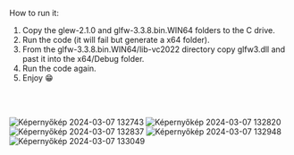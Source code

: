 How to run it:
1. Copy the glew-2.1.0 and glfw-3.3.8.bin.WIN64 folders to the C drive.
2. Run the code (it will fail but generate a x64 folder).
3. From the glfw-3.3.8.bin.WIN64/lib-vc2022 directory copy glfw3.dll and past it into the x64/Debug folder.
4. Run the code again.
5. Enjoy 😁

<br><br>

![Képernyőkép 2024-03-07 132743](https://github.com/PixelPartisan01/GEOMProject/assets/60932792/ba2e5b72-573b-4911-aa0c-ecb659fcb1b0)
![Képernyőkép 2024-03-07 132820](https://github.com/PixelPartisan01/GEOMProject/assets/60932792/5b0129c7-810e-4785-ab31-6d3a3d434654)
![Képernyőkép 2024-03-07 132837](https://github.com/PixelPartisan01/GEOMProject/assets/60932792/70b385eb-1c3b-4754-80f1-ec397d95474a)
![Képernyőkép 2024-03-07 132948](https://github.com/PixelPartisan01/GEOMProject/assets/60932792/4c78bd67-def1-4e42-9224-3ae00136763a)
![Képernyőkép 2024-03-07 133049](https://github.com/PixelPartisan01/GEOMProject/assets/60932792/59d2a37b-095b-4d98-a82b-99e883b8b56f)
